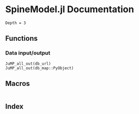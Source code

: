 # SpineModel.jl Documentation


```@contents
Depth = 3
```

## Functions

### Data input/output

```@docs
JuMP_all_out(db_url)
JuMP_all_out(db_map::PyObject)
```

## Macros

```@docs
```

## Index

```@index
```
